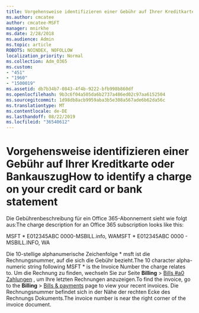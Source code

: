 ```yaml
---
title: Vorgehensweise identifizieren einer Gebühr auf Ihrer Kreditkarte oder Bankauszug
ms.author: cmcatee
author: cmcatee-MSFT
manager: mnirkhe
ms.date: 2/28/2018
ms.audience: Admin
ms.topic: article
ROBOTS: NOINDEX, NOFOLLOW
localization_priority: Normal
ms.collection: Adm_O365
ms.custom:
- "451"
- "1960"
- "1500019"
ms.assetid: db7b34b7-0843-4f4b-9222-bfb998b860df
ms.openlocfilehash: 9b3c6f04a505da6b2737a486ed02c97aa6152504
ms.sourcegitcommit: 1d98db8acb9959aba3b5e308a567ade6b62da56c
ms.translationtype: MT
ms.contentlocale: de-DE
ms.lasthandoff: 08/22/2019
ms.locfileid: "36540612"
---
```

# <a name="how-to-identify-a-charge-on-your-credit-card-or-bank-statement"></a><span data-ttu-id="2391b-102">Vorgehensweise identifizieren einer Gebühr auf Ihrer Kreditkarte oder Bankauszug</span><span class="sxs-lookup"><span data-stu-id="2391b-102">How to identify a charge on your credit card or bank statement</span></span>

<span data-ttu-id="2391b-103">Die Gebührenbeschreibung für ein Office 365-Abonnement sieht wie folgt aus:</span><span class="sxs-lookup"><span data-stu-id="2391b-103">The charge description for an Office 365 subscription looks like this:</span></span>
  
<span data-ttu-id="2391b-104">MSFT \* E012345ABC 0000-MSBILL.info, WA</span><span class="sxs-lookup"><span data-stu-id="2391b-104">MSFT \* E012345ABC 0000 - MSBILL.INFO, WA</span></span>
  
<span data-ttu-id="2391b-105">Die 10-stellige alphanumerische Zeichenfolge \* msft ist die Rechnungsnummer, auf die sich die Gebühr bezieht.</span><span class="sxs-lookup"><span data-stu-id="2391b-105">The 10 character alpha-numeric string following MSFT \* is the Invoice Number the charge relates to.</span></span> <span data-ttu-id="2391b-106">Um die Rechnung zu finden, wechseln Sie zur Seite **Billing** \> [Bills #a0 Zahlungen](https://go.microsoft.com/fwlink/p/?linkid=848039) , um Ihre letzten Rechnungen anzuzeigen.</span><span class="sxs-lookup"><span data-stu-id="2391b-106">To find the invoice, go to the **Billing** \> [Bills & payments](https://go.microsoft.com/fwlink/p/?linkid=848039) page to view your recent invoices.</span></span> <span data-ttu-id="2391b-107">Die Rechnungsnummer befindet sich in der Nähe der rechten Ecke des Rechnungs Dokuments.</span><span class="sxs-lookup"><span data-stu-id="2391b-107">The invoice number is near the right corner of the invoice document.</span></span>